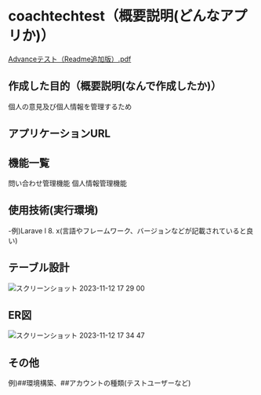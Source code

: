 # coachtechtest（概要説明(どんなアプリか)）
 [Advanceテスト（Readme追加版）.pdf](https://github.com/ozawa1026/coachtechtest/files/13327166/Advance.Readme.pdf)


## 作成した目的（概要説明(なんで作成したか)）
個人の意見及び個人情報を管理するため

## アプリケーションURL


## 機能一覧
問い合わせ管理機能
個人情報管理機能

## 使用技術(実行環境)
-例)Larave l 8. x(言語やフレームワーク、バージョンなどが記載されていると良い) 

## テーブル設計
![スクリーンショット 2023-11-12 17 29 00](https://github.com/ozawa1026/coachtechtest/assets/140410912/2866eab3-d5de-4d87-911a-81b38c350e52)


## ER図
![スクリーンショット 2023-11-12 17 34 47](https://github.com/ozawa1026/coachtechtest/assets/140410912/7551812e-2843-4c6d-815c-cf0e0237ba50)

## その他
例)##環境構築、##アカウントの種類(テストユーザーなど)

